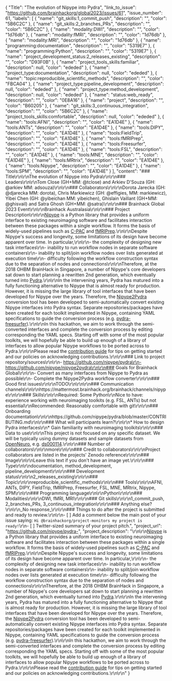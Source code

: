 {
  "Title": "The evolution of Nipype into Pydra",
  "link_to_issue": "https://github.com/brainhackorg/global2023/issues/61",
  "issue_number": 61,
  "labels": [
    {
      "name": "git_skills:1_commit_push",
      "description": "",
      "color": "5B6C2C"
    },
    {
      "name": "git_skills:2_branches_PRs",
      "description": "",
      "color": "5B6C2C"
    },
    {
      "name": "modality:DWI",
      "description": "",
      "color": "1d76db"
    },
    {
      "name": "modality:fMRI",
      "description": "",
      "color": "1d76db"
    },
    {
      "name": "modality:MRI",
      "description": "",
      "color": "1d76db"
    },
    {
      "name": "programming:documentation",
      "description": "",
      "color": "5319E7"
    },
    {
      "name": "programming:Python",
      "description": "",
      "color": "5319E7"
    },
    {
      "name": "project_development_status:2_releases_existing",
      "description": "",
      "color": "D93F0B"
    },
    {
      "name": "project_tools_skills:familiar",
      "description": null,
      "color": "ededed"
    },
    {
      "name": "project_type:documentation",
      "description": null,
      "color": "ededed"
    },
    {
      "name": "topic:reproducible_scientific_methods",
      "description": "",
      "color": "FBCA04"
    },
    {
      "name": "project_type:pipeline_development",
      "description": null,
      "color": "ededed"
    },
    {
      "name": "project_type:method_development",
      "description": null,
      "color": "ededed"
    },
    {
      "name": "status:web_ready",
      "description": "",
      "color": "0E8A16"
    },
    {
      "name": "project",
      "description": "",
      "color": "B60205"
    },
    {
      "name": "git_skills:3_continuous_integration",
      "description": "",
      "color": "5B6C2C"
    },
    {
      "name": "project_tools_skills:comfortable",
      "description": null,
      "color": "ededed"
    },
    {
      "name": "tools:AFNI",
      "description": "",
      "color": "EA1D4E"
    },
    {
      "name": "tools:ANTs",
      "description": "",
      "color": "EA1D4E"
    },
    {
      "name": "tools:DIPY",
      "description": "",
      "color": "EA1D4E"
    },
    {
      "name": "tools:FieldTrip",
      "description": "",
      "color": "EA1D4E"
    },
    {
      "name": "tools:fMRIPrep",
      "description": "",
      "color": "EA1D4E"
    },
    {
      "name": "tools:Freesurfer",
      "description": "",
      "color": "EA1D4E"
    },
    {
      "name": "tools:FSL",
      "description": "",
      "color": "EA1D4E"
    },
    {
      "name": "tools:MNE",
      "description": "",
      "color": "EA1D4E"
    },
    {
      "name": "tools:MRtrix",
      "description": "",
      "color": "EA1D4E"
    },
    {
      "name": "tools:Nipype",
      "description": "",
      "color": "EA1D4E"
    },
    {
      "name": "tools:SPM",
      "description": "",
      "color": "EA1D4E"
    }
  ],
  "content": "### Title\r\n\r\nThe evolution of Nipype into Pydra\r\n\r\n### Leaders\r\n\r\nTom Close (GH+MM: @tclose) and Arkiev D'Souza (GH: @arkiev MM:  adsouza)\r\n\r\n### Collaborators\r\n\r\nDorota Jarecka (GH: @djarecka MM: dorota), Chris Markiewicz (GH: @effigies, MM: markiewicz), Yibei Chen (GH: @yibeichan MM: yibeichen), Ghislain Vaillant (GH+MM: @ghisvail) and Satra Ghosh (GH+MM: @satra)\r\n\r\n### Brainhack Global 2023 Event\r\n\r\nBrainhack Australasia\r\n\r\n### Project Description\r\n\r\n[Nipype](https://nipype.readthedocs.io/) is a Python library that provides a uniform interface to existing neuroimaging software and facilitates interaction between these packages within a single workflow. It forms the basis of widely-used pipelines such as [C-PAC](https://fcp-indi.github.io/) and [fMRIPrep](https://fmriprep.org/).\r\n\r\nDespite Nipype's success and longevity, some limitations of its design have become apparent over time. In particular,\r\n\r\n- the complexity of designing new task interfaces\r\n- inability to run workflow nodes in separate software containers\r\n- inability to split/join workflow nodes over lists generated at execution time\r\n- difficulty following the workflow construction syntax due to the separation of nodes and connections\r\n\r\nTherefore, at the 2018 OHBM BrainHack in Singapore, a number of Nipype's core developers sat down to start planning a rewritten 2nd generation, which eventually turned into [Pydra](https://pydra.readthedocs.io/en/latest/).\r\n\r\nIn the intervening years, Pydra has matured into a fully functioning alternative to Nipype that is almost ready for production. However, it is missing the large library of tool interfaces that have been developed for Nipype over the years. Therefore, the [Nipype2Pydra](https://github.com/nipype/nipype2pydra) conversion tool has been developed to semi-automatically convert existing Nipype interfaces into Pydra syntax. Separate repositories/packages have been created for each toolkit implemented in Nipype, containing YAML specifications to guide the conversion process (e.g. [pydra-freesurfer](https://github.com/nipype/pydra-freesurfer)).\r\n\r\nIn this hackathon, we aim to work through the semi-converted interfaces and complete the conversion process by editing corresponding the YAML specs. Starting off with some of the most popular toolkits, we will hopefully be able to build up enough of a library of interfaces to allow popular Nipype workflows to be ported across to Pydra.\r\n\r\nPlease read the [contribution guide](https://github.com/nipype/pydra/blob/master/CONTRIBUTING.md) for tips on getting started and our policies on acknowledging contributions.\r\n\r\n### Link to project repository/sources\r\n\r\n- https://github.com/nipype/pydra\r\n- https://github.com/nipype/nipype2pydra\r\n\r\n### Goals for Brainhack Global\r\n\r\n- Convert as many interfaces from Nipype to Pydra as possible\r\n- Complete the Nipype2Pydra workflow converter\r\n\r\n### Good first issues\r\n\r\nTODO\r\n\r\n\r\n### Communication channels\r\n\r\nhttps://mattermost.brainhack.org/brainhack/channels/nipype\r\n\r\n### Skills\r\n\r\nRequired: Some Python\r\nNice to have: experience working with neuroimaging toolkits (e.g. FSL, ANTs) but not essential\r\nRecommended: Reasonably comfortable with git\r\n\r\n### Onboarding documentation\r\n\r\nhttps://github.com/nipype/pydra/blob/master/CONTRIBUTING.md\r\n\r\n### What will participants learn?\r\n\r\n* How to design Pydra interfaces\r\n* Gain familiarity with neuroimaging toolkits\r\n\r\n### Data to use\r\n\r\nThis project is not focused on any specific dataset. We will be typically using dummy datasets and sample datasets from [OpenNeuro](https://openneuro.org/), e.g. [ds000114](https://openneuro.org/datasets/ds000114).\r\n\r\n### Number of collaborators\r\n\r\nmore\r\n\r\n### Credit to collaborators\r\n\r\nProject collaborators are listed in the projects' Zenodo reference\r\n\r\n### Image\r\n\r\nLeave this text if you don't have an image yet.\r\n\r\n### Type\r\n\r\ndocumentation, method_development, pipeline_development\r\n\r\n### Development status\r\n\r\n2_releases_existing\r\n\r\n### Topic\r\n\r\nreproducible_scientific_methods\r\n\r\n### Tools\r\n\r\nAFNI, ANTs, DIPY, FieldTrip, fMRIPrep, Freesurfer, FSL, MNE, MRtrix, Nipype, SPM\r\n\r\n### Programming language\r\n\r\nPython\r\n\r\n### Modalities\r\n\r\nDWI, fMRI, MRI\r\n\r\n### Git skills\r\n\r\n1_commit_push, 2_branches_PRs, 3_continuous_integration\r\n\r\n### Anything else?\r\n\r\n_No response_\r\n\r\n### Things to do after the project is submitted and ready to review.\r\n\r\n- [ ] Add a comment below the main post of your issue saying: `Hi @brainhackorg/project-monitors my project is ready!`\r\n- [ ] Twitter-sized summary of your project pitch.",
  "project_url": "https://github.com/nipype/pydra-",
  "project_description": "\r\n\r\n[Nipype](https://nipype.readthedocs.io/) is a Python library that provides a uniform interface to existing neuroimaging software and facilitates interaction between these packages within a single workflow. It forms the basis of widely-used pipelines such as [C-PAC](https://fcp-indi.github.io/) and [fMRIPrep](https://fmriprep.org/).\r\n\r\nDespite Nipype's success and longevity, some limitations of its design have become apparent over time. In particular,\r\n\r\n- the complexity of designing new task interfaces\r\n- inability to run workflow nodes in separate software containers\r\n- inability to split/join workflow nodes over lists generated at execution time\r\n- difficulty following the workflow construction syntax due to the separation of nodes and connections\r\n\r\nTherefore, at the 2018 OHBM BrainHack in Singapore, a number of Nipype's core developers sat down to start planning a rewritten 2nd generation, which eventually turned into [Pydra](https://pydra.readthedocs.io/en/latest/).\r\n\r\nIn the intervening years, Pydra has matured into a fully functioning alternative to Nipype that is almost ready for production. However, it is missing the large library of tool interfaces that have been developed for Nipype over the years. Therefore, the [Nipype2Pydra](https://github.com/nipype/nipype2pydra) conversion tool has been developed to semi-automatically convert existing Nipype interfaces into Pydra syntax. Separate repositories/packages have been created for each toolkit implemented in Nipype, containing YAML specifications to guide the conversion process (e.g. [pydra-freesurfer](https://github.com/nipype/pydra-freesurfer)).\r\n\r\nIn this hackathon, we aim to work through the semi-converted interfaces and complete the conversion process by editing corresponding the YAML specs. Starting off with some of the most popular toolkits, we will hopefully be able to build up enough of a library of interfaces to allow popular Nipype workflows to be ported across to Pydra.\r\n\r\nPlease read the [contribution guide](https://github.com/nipype/pydra/blob/master/CONTRIBUTING.md) for tips on getting started and our policies on acknowledging contributions.\r\n\r\n"
}